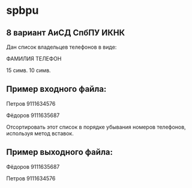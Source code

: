 # spbpu

## 8 вариант АиСД СпбПУ ИКНК

Дан список владельцев телефонов в виде:


ФАМИЛИЯ ТЕЛЕФОН

15 симв. 10 симв.

## Пример входного файла:
Петров          9111634576

Фёдоров         9111635687

Отсортировать этот список в порядке убывания номеров телефонов, используя метод вставок. 

## Пример выходного файла:
Фёдоров         9111635687

Петров          9111634576
